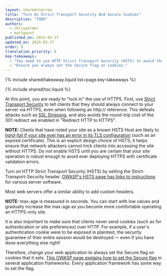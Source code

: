 ```yaml
---
layout: shared/narrow
title: "Turn On Strict Transport Security And Secure Cookies"
description: "TODO"
authors:
  - chrispalmer
  - mattgaunt
published_on: 2015-03-27
updated_on: 2015-03-27
order: 6
translation_priority: 0
key-takeaways:
  - "You need to use HTTP Strict Transport Security (HSTS) to avoid the cost of the 301 redirect."
  - "Ensure you always set the Secure flag on cookies."
---
```


{% include shared/takeaway.liquid list=page.key-takeaways %}

{% include shared/toc.liquid %}

At this point, you are ready to "lock in" the use of HTTPS. First, use [Strict
Transport
Security](https://en.wikipedia.org/wiki/HTTP_Strict_Transport_Security) to tell
clients that they should always connect to your server via HTTPS, even when
following an http:// reference. This defeats attacks such as [SSL
Stripping](http://www.thoughtcrime.org/software/sslstrip/), and also avoids the
round-trip cost of the 301 redirect we enabled in "Redirect HTTP to HTTPS".

**NOTE:** Clients that have noted your site as a known HSTS Host are likely to
[_hard-fail_ if your site ever has an error in
its TLS configuration](https://tools.ietf.org/html/rfc6797#section-12.1) (such
as an expired certificate). This is an explicit design choice of HSTS; it
helps ensure that network attackers cannot trick clients into accessing the
site without HTTPS. Do not enable HSTS until you are certain that your site
operation is robust enough to avoid ever deploying HTTPS with certificate
validation errors.

Turn on HTTP Strict Transport Security (HSTS) by setting the Strict-Transport-Security
header. [OWASP's HSTS page has links to
instructions](https://www.owasp.org/index.php/HTTP_Strict_Transport_Security)
for various server software.

Most web servers offer a similar ability to add custom headers.

**NOTE:** max-age is measured in seconds. You can start with low values and
gradually increase the max-age as you become more comfortable operating an
HTTPS-only site.

It is also important to make sure that clients never send cookies (such as for
authentication or site preferences) over HTTP. For example, if a user's
authentication cookie were to be exposed in plaintext, the security guarantee of
their entire session would be destroyed — even if you have done everything else
right!

Therefore, change your web application to always set the Secure flag on cookies
that it sets. [This OWASP page explains how to set the Secure
flag](https://www.owasp.org/index.php/SecureFlag) in several application
frameworks. Every application framework has some way to set the flag.

